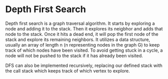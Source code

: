 # Depth First Search


Depth first search is a graph traversal algorithm. It starts by exploring a node and adding it to the stack. Then it explores its neigbhor and adds that node to the stack. Once it hits a dead end, it will pop the first node of the stack and explore its remaining neighbors. It utilizes a data structure, usually an array of length n (n representing nodes in the graph G) to keep track of which nodes have been visited. To avoid getting stuck in a cycle, a node will not be pushed to the stack if it has already been visited. 

DFS can also be implemented recursively, replacing our defined stack with the call stack which keeps track of which vertex to explore.

